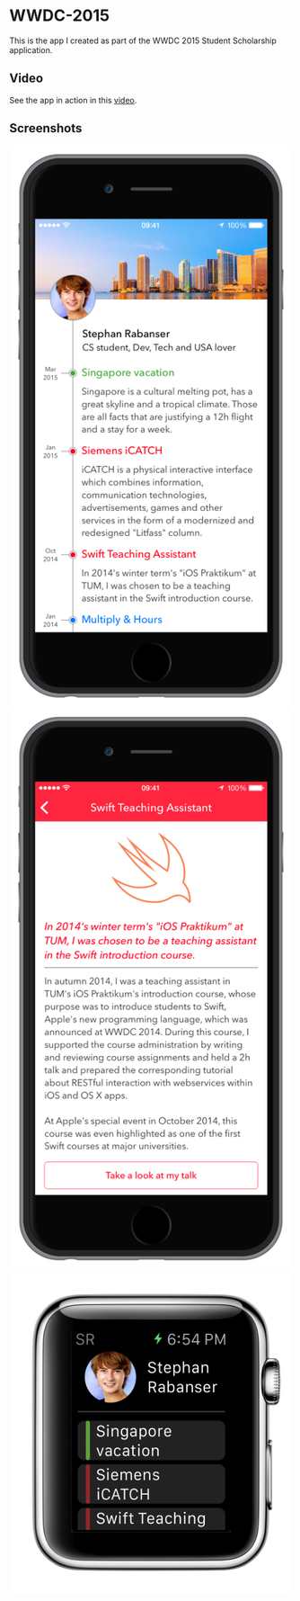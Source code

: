 # WWDC-2015

This is the app I created as part of the WWDC 2015 Student Scholarship application.

## Video

See the app in action in this [video](https://dl.dropboxusercontent.com/u/14601827/WWDC-2015-Scholarship.mp4).

## Screenshots

![Screenshot 1](https://raw.githubusercontent.com/steverab/WWDC-2015/master/SR-1.png)
![Screenshot 2](https://raw.githubusercontent.com/steverab/WWDC-2015/master/SR-2.png)
![Screenshot Watch](https://raw.githubusercontent.com/steverab/WWDC-2015/master/SR-W.png)
